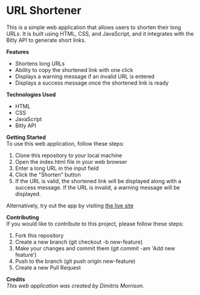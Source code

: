 # **URL Shortener**
This is a simple web application that allows users to shorten their long URLs. It is built using HTML, CSS, and JavaScript, and it integrates with the Bitly API to generate short links.

**Features**
* Shortens long URLs
* Ability to copy the shortened link with one click
* Displays a warning message if an invalid URL is entered
* Displays a success message once the shortened link is ready

**Technologies Used**
* HTML
* CSS
* JavaScript
* Bitly API

**Getting Started**  
To use this web application, follow these steps:

1. Clone this repository to your local machine
2. Open the index.html file in your web browser
3. Enter a long URL in the input field
4. Click the "Shorten" button
5. If the URL is valid, the shortened link will be displayed along with a success message. If the URL is invalid, a warning message will be displayed.

Alternatively, try out the app by visiting [the live site](makemeshort.netlify.app)

**Contributing**  
If you would like to contribute to this project, please follow these steps:

1. Fork this repository
2. Create a new branch (git checkout -b new-feature)
3. Make your changes and commit them (git commit -am 'Add new feature')
4. Push to the branch (git push origin new-feature)
5. Create a new Pull Request

**Credits**  
*This web application was created by Dimitris Morrison.*
